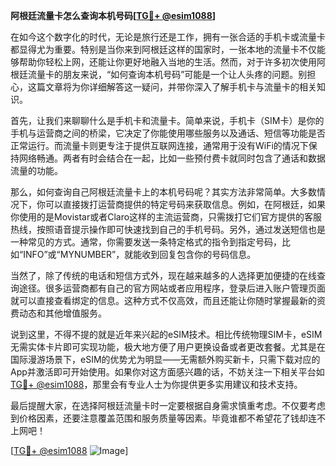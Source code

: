 **阿根廷流量卡怎么查询本机号码[[TG💪+ @esim1088](https://t.me/s/esim1088)]**

在如今这个数字化的时代，无论是旅行还是工作，拥有一张合适的手机卡或流量卡都显得尤为重要。特别是当你来到阿根廷这样的国家时，一张本地的流量卡不仅能够帮助你轻松上网，还能让你更好地融入当地的生活。然而，对于许多初次使用阿根廷流量卡的朋友来说，“如何查询本机号码”可能是一个让人头疼的问题。别担心，这篇文章将为你详细解答这一疑问，并带你深入了解手机卡与流量卡的相关知识。

首先，让我们来聊聊什么是手机卡和流量卡。简单来说，手机卡（SIM卡）是你的手机与运营商之间的桥梁，它决定了你能使用哪些服务以及通话、短信等功能是否正常运行。而流量卡则更专注于提供互联网连接，通常用于没有WiFi的情况下保持网络畅通。两者有时会结合在一起，比如一些预付费卡就同时包含了通话和数据流量的功能。

那么，如何查询自己阿根廷流量卡上的本机号码呢？其实方法非常简单。大多数情况下，你可以直接拨打运营商提供的特定号码来获取信息。例如，在阿根廷，如果你使用的是Movistar或者Claro这样的主流运营商，只需拨打它们官方提供的客服热线，按照语音提示操作即可快速找到自己的手机号码。另外，通过发送短信也是一种常见的方式。通常，你需要发送一条特定格式的指令到指定号码，比如“INFO”或“MYNUMBER”，就能收到回复包含你的号码信息。

当然了，除了传统的电话和短信方式外，现在越来越多的人选择更加便捷的在线查询途径。很多运营商都有自己的官方网站或者应用程序，登录后进入账户管理页面就可以直接查看绑定的信息。这种方式不仅高效，而且还能让你随时掌握最新的资费动态和其他增值服务。

说到这里，不得不提的就是近年来兴起的eSIM技术。相比传统物理SIM卡，eSIM无需实体卡片即可实现功能，极大地方便了用户更换设备或者更改套餐。尤其是在国际漫游场景下，eSIM的优势尤为明显——无需额外购买新卡，只需下载对应的App并激活即可开始使用。如果你对这方面感兴趣的话，不妨关注一下相关平台如[TG💪+ @esim1088](https://t.me/s/esim1088)，那里会有专业人士为你提供更多实用建议和技术支持。

最后提醒大家，在选择阿根廷流量卡时一定要根据自身需求慎重考虑。不仅要考虑到价格因素，还要注意覆盖范围和服务质量等因素。毕竟谁都不希望花了钱却连不上网吧！

[[TG💪+ @esim1088](https://t.me/s/esim1088) ![Image](https://i.postimg.cc/4NQfJmqS/Snipaste-2025-05-13-00-14-12.png)]